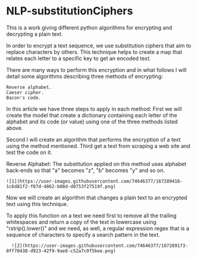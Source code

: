 # NLP-substitutionCiphers
 This is a work giving different python algorithms for encrypting and decrypting a plain text.
 
 
 In order to encrypt a text sequence, we use substitution ciphers that aim to replace characters by others. This technique helps to create a map that relates each letter to a specific key to get an encoded text.

There are many ways to perform this encryption and in what follows I will detail some algorithms describing three methods of encrypting:

    Reverse alphabet.
    Caeser cipher.
    Bacon's code.

In this article we have three steps to apply in each method:  First we will create the model that create a dictionary containing  each letter of the alphabet and its code (or value) using one of the three methods listed above. 

Second I will create an algorithm that performs the encryption of a text using the method mentioned. Third get a text from scraping a web site and test the code on it.

Reverse Alphabet:
The substitution applied on this method uses alphabet back-ends so that "a"  becomes "z", "b" becomes "y"   and so on.
    
    ![1](https://user-images.githubusercontent.com/74646377/167289416-1c6d81f2-f07d-4862-b08d-d0753f27519f.png)


Now we will create an algorithm that changes a plain text to an encrypted text using this technique.

To apply this function on a text we need first to remove all the trailing whitespaces and return a copy of the text in lowercase using "rstrip().lower()" and we need, as well, a regular expression regex that is a sequence of characters to specify a search pattern in the text.

    
      ![2](https://user-images.githubusercontent.com/74646377/167289173-0ff70438-d923-42f9-9ae8-c52a7c0f5bee.png)


      

      

      

      


  


